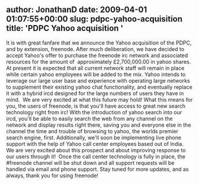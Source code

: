 author: JonathanD
date: 2009-04-01 01:07:55+00:00
slug: pdpc-yahoo-acquisition
title: 'PDPC Yahoo acquisition '
---

It is with great fanfare that we announce the Yahoo acquisition of the PDPC, and by extension, freenode. After much deliberation, we have decided to accept Yahoo's offer to purchase the freenode irc network and associated resources for the amount of  approximately £2,700,000.00 in yahoo shares.  At present it is expected that all current network staff will remain in place while certain yahoo employees will be added to the mix.
Yahoo intends to leverage our large user base and experience with operating large networks to supplement their existing yahoo chat functionality, and eventually replace it with a hybrid ircd designed for the large numbers of users they have in mind.  We are very excited at what this future may hold!
What this means for you, the users of freenode, is that you'll have access to great new search technology right from irc! With the introduction of yahoo search into our ircd, you'll be able to easily search the web from any channel on the network and display results right there, saving you and everyone else in the channel the time and trouble of browsing to yahoo, the worlds premier search engine, first.
Additionally, we'll soon be implementing live phone support with the help of Yahoo call center employees based out of India.  We are very excited about this prospect and about improving response to our users through it!  Once the call center technology is fully in place, the #freenode channel will be shut down and all support requests will be handled via email and phone support.
Stay tuned for more updates, and as always, thank you for using freenode!
